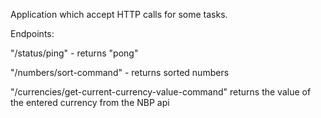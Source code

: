 Application which accept HTTP calls for some tasks.

Endpoints:

"/status/ping" - returns "pong"

"/numbers/sort-command" - returns sorted numbers

"/currencies/get-current-currency-value-command" returns the value of the entered currency from the NBP api 